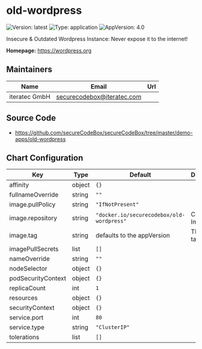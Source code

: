 
# old-wordpress

![Version: latest](https://img.shields.io/badge/Version-latest-informational?style=flat-square) ![Type: application](https://img.shields.io/badge/Type-application-informational?style=flat-square) ![AppVersion: 4.0](https://img.shields.io/badge/AppVersion-4.0-informational?style=flat-square)

Insecure & Outdated Wordpress Instance: Never expose it to the internet!

**Homepage:** <https://wordpress.org>

## Maintainers

| Name | Email | Url |
| ---- | ------ | --- |
| iteratec GmbH | securecodebox@iteratec.com |  |

## Source Code

* <https://github.com/secureCodeBox/secureCodeBox/tree/master/demo-apps/old-wordpress>

## Chart Configuration

| Key | Type | Default | Description |
|-----|------|---------|-------------|
| affinity | object | `{}` |  |
| fullnameOverride | string | `""` |  |
| image.pullPolicy | string | `"IfNotPresent"` |  |
| image.repository | string | `"docker.io/securecodebox/old-wordpress"` | Container Image |
| image.tag | string | defaults to the appVersion | The image tag |
| imagePullSecrets | list | `[]` |  |
| nameOverride | string | `""` |  |
| nodeSelector | object | `{}` |  |
| podSecurityContext | object | `{}` |  |
| replicaCount | int | `1` |  |
| resources | object | `{}` |  |
| securityContext | object | `{}` |  |
| service.port | int | `80` |  |
| service.type | string | `"ClusterIP"` |  |
| tolerations | list | `[]` |  |

